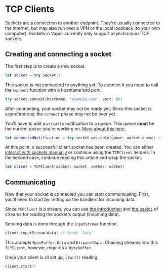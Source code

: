 # TCP Clients

Sockets are a connection to another endpoint. They're usually connected to the internet, but may also run over a VPN or the local loopback (to your own computer). Sockets in Vapor currently only support asynchronous TCP sockets.

## Creating and connecting a socket

The first step is to create a new socket.

```swift
let socket = try Socket()
```

This socket is not connected to anything yet. To connect it you need to call the `connect` function with a hostname and port.

```swift
try socket.connect(hostname: "example.com", port: 80)
```

After connecting, your socket may not be ready yet. Since this socket is asynchronous, the `connect` phase may not be over yet.

You'll have to add a `writable` notification to a queue. This queue **must** be the current queue you're working on. [More about this here.](../async/worker.md)

```swift
let connectedNotification = try socket.writable(queue: worker.queue) // Future<Void>
```

At this point, a successful client socket has been created. You can either [interact with sockets manually](tcp-socket.md) or continue using the `TCPClient` helpers. In the second case, continue reading this article and wrap the socket.

```swift
let client = TCPClient(socket: socket, worker: worker)
```

## Communicating

Now that your socket is connected you can start communicating. First, you'll need to start by setting up the handlers for incoming data.

Since `TCPClient` is a stream, you can use [the introduction](../async/streams-introduction.md) and [the basics](../async/streams-basics.md) of streams for reading the socket's output (incoming data).

Sending data is done through the `inputStream` function.

```swift
client.inputStream(data) // Sends `Data`
```

This accepts `ByteBuffer`, `Data` and `DispatchData`. Chaining streams into this `TCPClient`, however, requires a `ByteBuffer`.

Once your client is all set up, `start()` reading.

```swift
client.start()
```
